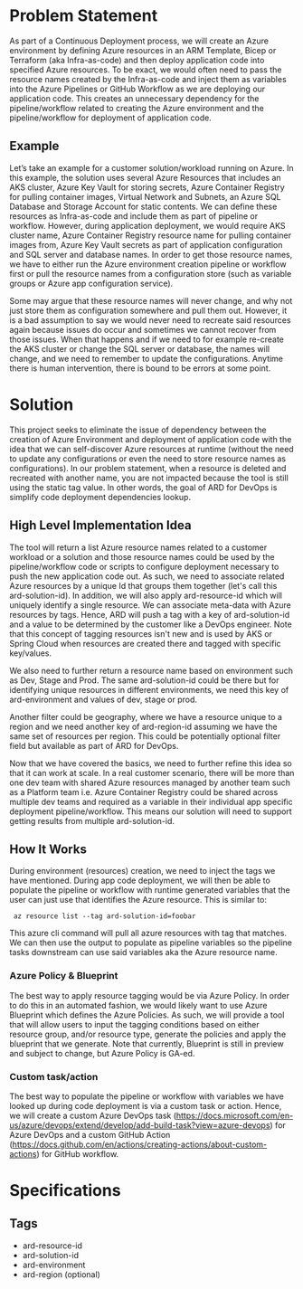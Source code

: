 # Problem Statement

As part of a Continuous Deployment process, we will create an Azure environment by defining Azure resources in an ARM Template, Bicep or Terraform (aka Infra-as-code) and then deploy application code into specified Azure resources. To be exact, we would often need to pass the resource names created by the Infra-as-code and inject them as variables into the Azure Pipelines or GitHub Workflow as we are deploying our application code. This creates an unnecessary dependency for the pipeline/workflow related to creating the Azure environment and the pipeline/workflow for deployment of application code.

## Example

Let’s take an example for a customer solution/workload running on Azure. In this example, the solution uses several Azure Resources that includes an AKS cluster, Azure Key Vault for storing secrets, Azure Container Registry for pulling container images, Virtual Network and Subnets, an Azure SQL Database and Storage Account for static contents. We can define these resources as Infra-as-code and include them as part of pipeline or workflow. However, during application deployment, we would require AKS cluster name, Azure Container Registry resource name for pulling container images from, Azure Key Vault secrets as part of application configuration and SQL server and database names. In order to get those resource names, we have to either run the Azure environment creation pipeline or workflow first or pull the resource names from a configuration store (such as variable groups or Azure app configuration service).

Some may argue that these resource names will never change, and why not just store them as configuration somewhere and pull them out. However, it is a bad assumption to say we would never need to recreate said resources again because issues do occur and sometimes we cannot recover from those issues. When that happens and if we need to for example re-create the AKS cluster or change the SQL server or database, the names will change, and we need to remember to update the configurations. Anytime there is human intervention, there is bound to be errors at some point. 

# Solution
This project seeks to eliminate the issue of dependency between the creation of Azure Environment and deployment of application code with the idea that we can self-discover Azure resources at runtime (without the need to update any configurations or even the need to store resource names as configurations). In our problem statement, when a resource is deleted and recreated with another name, you are not impacted because the tool is still using the static tag value. In other words, the goal of ARD for DevOps is simplify code deployment dependencies lookup. 

## High Level Implementation Idea
The tool will return a list Azure resource names related to a customer workload or a solution and those resource names could be used by the pipeline/workflow code or scripts to configure deployment necessary to push the new application code out. As such, we need to associate related Azure resources by a unique Id that groups them together (let's call this ard-solution-id). In addition, we will also apply ard-resource-id which will uniquely identify a single resource. We can associate meta-data with Azure resources by tags. Hence, ARD will push a tag with a key of ard-solution-id and a value to be determined by the customer like a DevOps engineer. Note that this concept of tagging resources isn't new and is used by AKS or Spring Cloud when resources are created there and tagged with specific key/values.

We also need to further return a resource name based on environment such as Dev, Stage and Prod. The same ard-solution-id could be there  but for identifying unique resources in different environments, we need this key of ard-environment and values of dev, stage or prod. 

Another filter could be geography, where we have a resource unique to a region and we need another key of ard-region-id assuming we have the same set of resources per region. This could be potentially optional filter field but available as part of ARD for DevOps.

Now that we have covered the basics, we need to further refine this idea so that it can work at scale. In a real customer scenario, there will be more than one dev team with shared Azure resources managed by another team such as a Platform team i.e. Azure Container Registry could be shared across multiple dev teams and required as a variable in their individual app specific deployment pipeline/workflow. This means our solution will need to support getting results from multiple ard-solution-id.

## How It Works
During environment (resources) creation, we need to inject the tags we have mentioned. During app code deployment, we will then be able to populate the pipeline or workflow with runtime generated variables that the user can just use that identifies the Azure resource. This is similar to: 

```  az resource list --tag ard-solution-id=foobar ```

This azure cli command will pull all azure resources with tag that matches. We can then use the output to populate as pipeline variables so the pipeline tasks downstream can use said variables aka the Azure resource name.

### Azure Policy & Blueprint

The best way to apply resource tagging would be via Azure Policy. In order to do this in an automated fashion, we would likely want to use Azure Blueprint which defines the Azure Policies. As such, we will provide a tool that will allow users to input the tagging conditions based on either resource group, and/or resource type, generate the policies and apply the blueprint that we generate. Note that currently, Blueprint is still in preview and subject to change, but Azure Policy is GA-ed.

### Custom task/action

The best way to populate the pipeline or workflow with variables we have looked up during code deployment is via a custom task or action. Hence, we will create a custom Azure DevOps task (https://docs.microsoft.com/en-us/azure/devops/extend/develop/add-build-task?view=azure-devops) for Azure DevOps and a custom GitHub Action (https://docs.github.com/en/actions/creating-actions/about-custom-actions) for GitHub workflow. 

# Specifications

## Tags
* ard-resource-id
* ard-solution-id
* ard-environment
* ard-region (optional)
